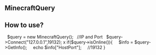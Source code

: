 ## MinecraftQuery
## How to use?
    $query = new MinecraftQuery();
    //IP and Port
    $query->Connect("127.0.0.1",19132);
    x
    if($query->isOnline()){
     $info = $query->GetInfo();
     echo $info["HostPort"];
     //19132
    }